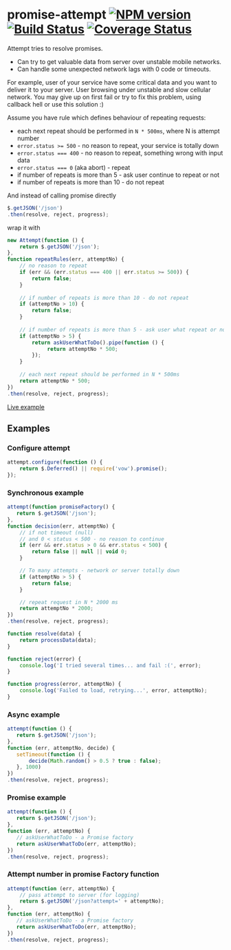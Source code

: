 # promise-attempt [![NPM version](https://badge.fury.io/js/promise-attempt.png)](https://npmjs.org/package/promise-attempt) [![Build Status](https://travis-ci.org/azproduction/promise-attempt.png?branch=master)](https://travis-ci.org/azproduction/promise-attempt) [![Coverage Status](https://coveralls.io/repos/azproduction/promise-attempt/badge.png?branch=master)](https://coveralls.io/r/azproduction/promise-attempt)

Attempt tries to resolve promises.

 - Can try to get valuable data from server over unstable mobile networks. 
 - Can handle some unexpected network lags with 0 code or timeouts.

For example, user of your service have some critical data and you want to deliver it to your server.
User browsing under unstable and slow cellular network. You may give up on first fail or try to fix this problem,
using callback hell or use this solution :)

Assume you have rule which defines behaviour of repeating requests:
 - each next repeat should be performed in `N * 500ms`, where N is attempt number
 - `error.status >= 500` - no reason to repeat, your service is totally down
 - `error.status === 400` - no reason to repeat, something wrong with input data
 - `error.status === 0` (aka abort) - repeat
 - if number of repeats is more than 5 - ask user continue to repeat or not
 - if number of repeats is more than 10 - do not repeat

And instead of calling promise directly
```js
$.getJSON('/json')
.then(resolve, reject, progress);
```

wrap it with 
```js
new Attempt(function () {
    return $.getJSON('/json');
},
function repeatRules(err, attemptNo) {
    // no reason to repeat
    if (err && (err.status === 400 || err.status >= 500)) {
        return false;
    }
    
    // if number of repeats is more than 10 - do not repeat
    if (attemptNo > 10) {
        return false;
    }
    
    // if number of repeats is more than 5 - ask user what repeat or not
    if (attemptNo > 5) {
        return askUserWhatToDo().pipe(function () {
             return attemptNo * 500;
        });
    }
    
    // each next repeat should be performed in N * 500ms
    return attemptNo * 500;
})
.then(resolve, reject, progress);
```
[Live example](http://jsfiddle.net/j8bSF/) 

## Examples

### Configure attempt

```js
attempt.configure(function () {
    return $.Deferred() || require('vow').promise();
});
```

### Synchronous example

```js
attempt(function promiseFactory() {
   return $.getJSON('/json');
},
function decision(err, attemptNo) {
    // if not timeout (null)
    // and 0 < status < 500 - no reason to continue
    if (err && err.status > 0 && err.status < 500) {
        return false || null || void 0;
    }

    // To many attempts - network or server totally down
    if (attemptNo > 5) {
        return false;
    }

    // repeat request in N * 2000 ms
    return attemptNo * 2000;
})
.then(resolve, reject, progress);

function resolve(data) {
    return processData(data);
}

function reject(error) {
    console.log('I tried several times... and fail :(', error);
}

function progress(error, attemptNo) {
    console.log('Failed to load, retrying...', error, attemptNo);
}
```

### Async example

```js
attempt(function () {
   return $.getJSON('/json');
},
function (err, attemptNo, decide) {
   setTimeout(function () {
       decide(Math.random() > 0.5 ? true : false);
   }, 1000)
})
.then(resolve, reject, progress);
```

### Promise example

```js
attempt(function () {
   return $.getJSON('/json');
},
function (err, attemptNo) {
   // askUserWhatToDo - a Promise factory
   return askUserWhatToDo(err, attemptNo);
})
.then(resolve, reject, progress);
```

### Attempt number in promise Factory function

```js
attempt(function (err, attemptNo) {
    // pass attempt to server (for logging)
    return $.getJSON('/json?attempt=' + attemptNo);
},
function (err, attemptNo) {
   // askUserWhatToDo - a Promise factory
   return askUserWhatToDo(err, attemptNo);
})
.then(resolve, reject, progress);
```
